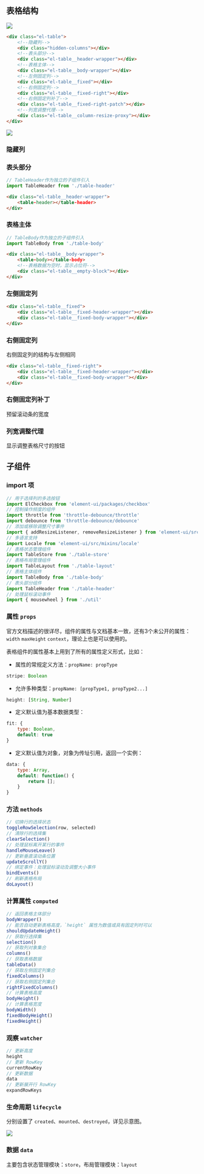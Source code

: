 ## 表格结构

![](./table-layout1.png)

``` html
<div class="el-table">
    <!--隐藏列-->
    <div class="hidden-columns"></div>
    <!--表头部分-->
    <div class="el-table__header-wrapper"></div>
    <!--表格主体-->
    <div class="el-table__body-wrapper"></div>
    <!--左侧固定列-->
    <div class="el-table__fixed"></div>
    <!--右侧固定列-->
    <div class="el-table__fixed-right"></div>
    <!--右侧固定列补丁-->
    <div class="el-table__fixed-right-patch"></div>
    <!--列宽调整代理-->
    <div class="el-table__column-resize-proxy"></div>
</div>
```

![](./table-layout.png)

### 隐藏列

### 表头部分

``` js
// TableHeader作为独立的子组件引入
import TableHeader from './table-header'
```
``` html
<div class="el-table__header-wrapper">
    <table-header></table-header>
</div>
```

### 表格主体

``` js
// TableBody作为独立的子组件引入
import TableBody from './table-body'
```
``` html
<div class="el-table__body-wrapper">
    <table-body></table-body>
    <!--表格数据为空时，显示占位符-->
    <div class="el-table__empty-block"></div>
</div>
```

### 左侧固定列

``` html
<div class="el-table__fixed">
    <div class="el-table__fixed-header-wrapper"></div>
    <div class="el-table__fixed-body-wrapper"></div>
</div>
```

### 右侧固定列

右侧固定列的结构与左侧相同

``` html
<div class="el-table__fixed-right">
    <div class="el-table__fixed-header-wrapper"></div>
    <div class="el-table__fixed-body-wrapper"></div>
</div>
```

### 右侧固定列补丁

预留滚动条的宽度

### 列宽调整代理

显示调整表格尺寸的按钮

## 子组件

### import 项

``` js
// 用于选择列的多选按钮
import ElCheckbox from 'element-ui/packages/checkbox'
// 控制操作频度的组件
import throttle from 'throttle-debounce/throttle'
import debounce from 'throttle-debounce/debounce'
// 添加或移除调整尺寸事件
import { addResizeListener, removeResizeListener } from 'element-ui/src/utils/resize-event'
// 多语言支持
import Locale from 'element-ui/src/mixins/locale'
// 表格状态管理组件
import TableStore from './table-store'
// 表格布局管理组件
import TableLayout from './table-layout'
// 表格主体组件
import TableBody from './table-body'
// 表头部分组件
import TableHeader from './table-header'
// 处理鼠标滚动事件
import { mousewheel } from './util'
```

### 属性 `props`

官方文档描述的很详尽，组件的属性与文档基本一致，还有3个未公开的属性：`width` `maxHeight` `context`，理论上也是可以使用的。

表格组件的属性基本上用到了所有的属性定义形式，比如：

- 属性的常规定义方法：`propName: propType`

```js
stripe: Boolean
```

- 允许多种类型：`propName: [propType1, propType2...]`

```js
height: [String, Number]
```

- 定义默认值为基本数据类型：

```js
fit: {
    type: Boolean,
    default: true
}
```

- 定义默认值为对象，对象为传址引用，返回一个实例：

```js
data: {
    type: Array,
    default: function() {
        return [];
    }
}
```

### 方法 `methods`

```js
// 切换行的选择状态
toggleRowSelection(row, selected)
// 清除行的选择集
clearSelection()
// 处理鼠标离开某行的事件
handleMouseLeave()
// 更新垂直滚动条位置
updateScrollY()
// 绑定事件：处理鼠标滚动及调整大小事件
bindEvents()
// 刷新表格布局
doLayout()
```

### 计算属性 `computed`

``` js
// 返回表格主体部分
bodyWrapper()
// 能否自动更新表格高度，`height` 属性为数值或具有固定列时可以
shouldUpdateHeight()
// 获取行选择集
selection()
// 获取列对象集合
columns()
// 获取表格数据
tableData()
// 获取左侧固定列集合
fixedColumns()
// 获取右侧固定列集合
rightFixedColumns()
// 计算表格高度
bodyHeight()
// 计算表格宽度
bodyWidth()
fixedBodyHeight()
fixedHeight()
```

### 观察 `watcher`

```js
// 更新高度
height
// 更新 RowKey
currentRowKey
// 更新数据
data
// 更新展开行 RowKey
expandRowKeys
```

### 生命周期 `lifecycle`

分别设置了 `created`、`mounted`、`destroyed`，详见示意图。

![](./life-cycle.png)

### 数据 `data`

主要包含状态管理模块：`store`，布局管理模块：`layout`